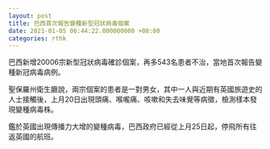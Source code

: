 ```yaml
---
layout: post
title: 巴西首次報告變種新型冠狀病毒個案
date: 2021-01-05 06:44:22.000000000 +08:00
categories: rthk
---
```


巴西新增20006宗新型冠狀病毒確診個案，再多543名患者不治，當地首次報告變種新冠病毒病例。

聖保羅州衛生廳說，兩宗個案的患者是一對男女，其中一人與近期有英國旅遊史的人士接觸後，上月20日出現頭痛、喉嚨痛、咳嗽和失去味覺等病徵，檢測樣本發現變種病毒株。

鑑於英國出現傳播力大增的變種病毒，巴西政府已經從上月25日起，停飛所有往返英國的航班。
